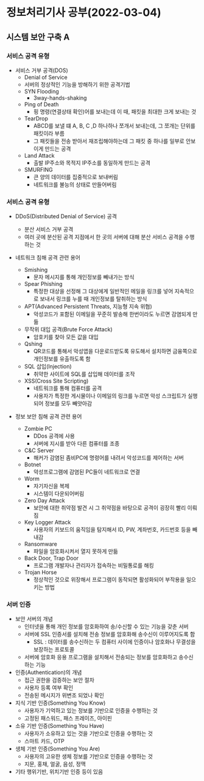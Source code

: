 # 정보처리기사 공부(2022-03-04)

## 시스템 보안 구축 A

### 서비스 공격 유형

* 서비스 거부 공격(DOS)
  * Denial of Service
  * 서버의 정상적인 기능을 방해하기 위한 공격기법
  * SYN Flooding
    * 3way-hands-shaking
  * Ping of Death
    * 핑 명령(연결상태 확인)어를 보내는데 이 때, 패킷을 최대한 크게 보내는 것
  * TearDrop
    * ABCD를 보낼 떄 A, B, C ,D 하나하나 쪼개서 보내는데, 그 쪼개는 단위를 패킷이라 부름
    * 그 패킷들을 전송 받아서 재조립해야하는데 그 패킷 중 하나를 일부로 안보이게 만드는 공격
  * Land Attack
    * 출발 IP주소와 목적지 IP주소를 동일하게 만드는 공격
  * SMURFING
    * 큰 양의 데이터를 집중적으로 보내버림
    * 네트워크를 불능의 상태로 만들어버림





### 서비스 공격 유형

* DDoS(Distributed Denial of Service) 공격
  * 분산 서비스 거부 공격
  * 여러 곳에 분산된 공격 지점에서 한 곳의 서버에 대해 분산 서비스 공격을 수행하는 것
* 네트워크 침해 공격 관련 용어
  * Smishing
    * 문자 메시지를 통해 개인정보를 빼내가는 방식
  * Spear Phishing
    * 특정한 대상을 선정해 그 대상에게 일반적인 메일을 링크를 넣어 지속적으로 보내서 링크를 누를 때 개인정보를 탈취하는 방식
  * APT(Advanced Persistent Threats, 지능형 지속 위협)
    * 악성코드가 포함된 이메일을 꾸준히 발송해 한번이라도 누르면 감염되게 만듦
  * 무작위 대입 공격(Brute Force Attack)
    * 암호키를 찾아 모든 값을 대입
  * Qshing
    * QR코드를 통해서 악성앱을 다운로드받도록 유도해서 설치하면 금융쪽으로 개인정보를 유출하도록 함
  * SQL 삽입(Injection)
    * 취약한 사이트에 SQL를 삽입해 데이터를 조작
  * XSS(Cross Site Scripting)
    * 네트워크를 통해 컴퓨터를 공격
    * 사용자가 특정한 게시물이나 이메일의 링크를 누르면 악성 스크립트가 실행되어 정보를 모두 빼앗아감





* 정보 보안 침해 공격 관련 용어
  * Zombie PC 
    * DDos 공격에 사용
    * 서버에 지시를 받아 다른 컴퓨터를 조종
  * C&C Server
    * 해커가 감염된 좀비PC에 명령어를 내려서 악성코드를 제어하는 서버
  * Botnet
    * 악성프로그램에 감염된 PC들이 네트워크로 연결
  * Worm
    * 자기자신을 복제
    * 시스템이 다운되어버림
  * Zero Day Attack
    * 보안에 대한 취약점 발견 시 그 취약점을 바탕으로 공격이 굉장히 빨리 이뤄짐
  * Key Logger Attack
    * 사용자의 키보드의 움직임을 탐지해서 ID, PW, 계좌번호, 카드번호 등을 빼내감
  * Ransomware
    * 파일을 암호화시켜서 열지 못하게 만듦
  * Back Door, Trap Door
    * 프로그램 개발자나 관리자가 접속하는 비밀통로를 해킹
  * Trojan Horse
    * 정상적인 것으로 위장해서 프로그램이 동작되면 활성화되어 부작용을 일으키는 방법



### 서버 인증

* 보안 서버의 개념
  * 인터넷을 통해 개인 정보를 암호화하여 송/수신할 수 있는 기능을 갖춘 서버
  * 서버에 SSL 인증서를 설치해 전송 정보를 암호화해 송수신이 이루어지도록 함
    * SSL : 데이터를 송수신하는 두 컴퓨터 사이에 인증이나 암호화나 무결성을 보장하는 프로토콜
  * 서버에 암호화 응용 프로그램을 설치해서 전송되는 정보를 암호화하고 송수신하는 기능
* 인증(Authentication)의 개념
  * 접근 권한을 검증하는 보안 절차
  * 사용자 등록 여부 확인
  * 전송된 메시지가 위변조 되었나 확인
* 지식 기반 인증(Something You Know)
  * 사용자가 기억하고 있는 정보를 기반으로 인증을 수행하는 것
  * 고정된 패스워드, 패스 프레이즈, 아이핀
* 소유 기반 인증(Something You Have)
  * 사용자가 소유하고 있는 것을 기반으로 인증을 수행하는 것
  * 스마트 카드, OTP
* 생체 기반 인증(Something You Are)
  * 사용자의 고유한 생체 정보를 기반으로 인증을 수행하는 것
  * 지문, 홍채, 얼굴, 음성, 정맥
* 기타 행위기반, 위치기반 인증 등이 있음